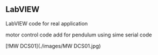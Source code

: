 ## LabVIEW
LabVIEW code for real application

motor control code add for pendulum using sime serial code

[!MW DCS01](./images/MW DCS01.jpg)
